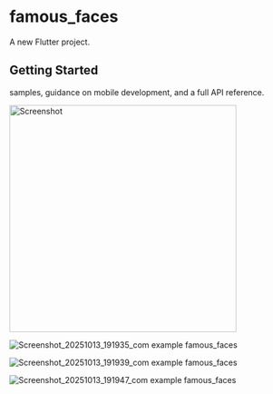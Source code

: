 # famous_faces

A new Flutter project.

## Getting Started


samples, guidance on mobile development, and a full API reference.

<img src="!([Screenshot_20251013_191931_com example famous_faces](https://github.com/user-attachments/assets/e5b13feb-07c4-477a-b5aa-c188733b184c)
" width="400" alt="Screenshot">



![Screenshot_20251013_191935_com example famous_faces](https://github.com/user-attachments/assets/98c49737-988c-4cdb-a047-a1273e738f38)


![Screenshot_20251013_191939_com example famous_faces](https://github.com/user-attachments/assets/5681f4b9-8e5f-48fe-bb52-02974ad30b90)


![Screenshot_20251013_191947_com example famous_faces](https://github.com/user-attachments/assets/62a7e1d2-cca4-455b-a84e-04416f39f907)
